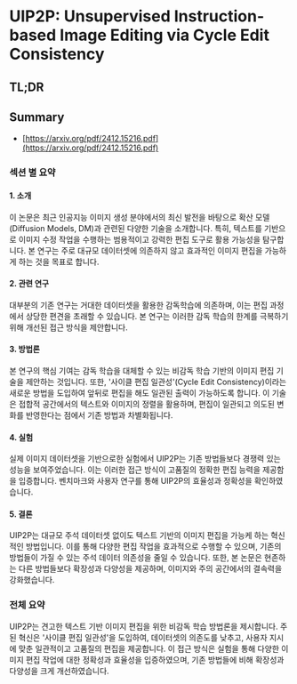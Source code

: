 # UIP2P: Unsupervised Instruction-based Image Editing via Cycle Edit Consistency
## TL;DR
## Summary
- [https://arxiv.org/pdf/2412.15216.pdf](https://arxiv.org/pdf/2412.15216.pdf)

### 섹션 별 요약

#### 1. 소개
이 논문은 최근 인공지능 이미지 생성 분야에서의 최신 발전을 바탕으로 확산 모델(Diffusion Models, DM)과 관련된 다양한 기술을 소개합니다. 특히, 텍스트를 기반으로 이미지 수정 작업을 수행하는 범용적이고 강력한 편집 도구로 활용 가능성을 탐구합니다. 본 연구는 주로 대규모 데이터셋에 의존하지 않고 효과적인 이미지 편집을 가능하게 하는 것을 목표로 합니다.

#### 2. 관련 연구
대부분의 기존 연구는 거대한 데이터셋을 활용한 감독학습에 의존하며, 이는 편집 과정에서 상당한 편견을 초래할 수 있습니다. 본 연구는 이러한 감독 학습의 한계를 극복하기 위해 개선된 접근 방식을 제안합니다.

#### 3. 방법론
본 연구의 핵심 기여는 감독 학습을 대체할 수 있는 비감독 학습 기반의 이미지 편집 기술을 제안하는 것입니다. 또한, '사이클 편집 일관성'(Cycle Edit Consistency)이라는 새로운 방법을 도입하여 앞뒤로 편집을 해도 일관된 출력이 가능하도록 합니다. 이 기술은 접합적 공간에서의 텍스트와 이미지의 정렬을 활용하며, 편집이 일관되고 의도된 변화를 반영한다는 점에서 기존 방법과 차별화됩니다.

#### 4. 실험
실제 이미지 데이터셋을 기반으로한 실험에서 UIP2P는 기존 방법들보다 경쟁력 있는 성능을 보여주었습니다. 이는 이러한 접근 방식이 고품질의 정확한 편집 능력을 제공함을 입증합니다. 벤치마크와 사용자 연구를 통해 UIP2P의 효율성과 정확성을 확인하였습니다.

#### 5. 결론
UIP2P는 대규모 주석 데이터셋 없이도 텍스트 기반의 이미지 편집을 가능케 하는 혁신적인 방법입니다. 이를 통해 다양한 편집 작업을 효과적으로 수행할 수 있으며, 기존의 방법들이 가질 수 있는 주석 데이터 의존성을 줄일 수 있습니다. 또한, 본 논문은 현존하는 다른 방법들보다 확장성과 다양성을 제공하며, 이미지와 주의 공간에서의 결속력을 강화했습니다.

### 전체 요약
UIP2P는 견고한 텍스트 기반 이미지 편집을 위한 비감독 학습 방법론을 제시합니다. 주된 혁신은 '사이클 편집 일관성'을 도입하여, 데이터셋의 의존도를 낮추고, 사용자 지시에 맞춘 일관적이고 고품질의 편집을 제공합니다. 이 접근 방식은 실험을 통해 다양한 이미지 편집 작업에 대한 정확성과 효율성을 입증하였으며, 기존 방법들에 비해 확장성과 다양성을 크게 개선하였습니다.